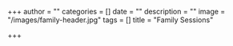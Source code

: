 +++
author = ""
categories = []
date = ""
description = ""
image = "/images/family-header.jpg"
tags = []
title = "Family Sessions"

+++
